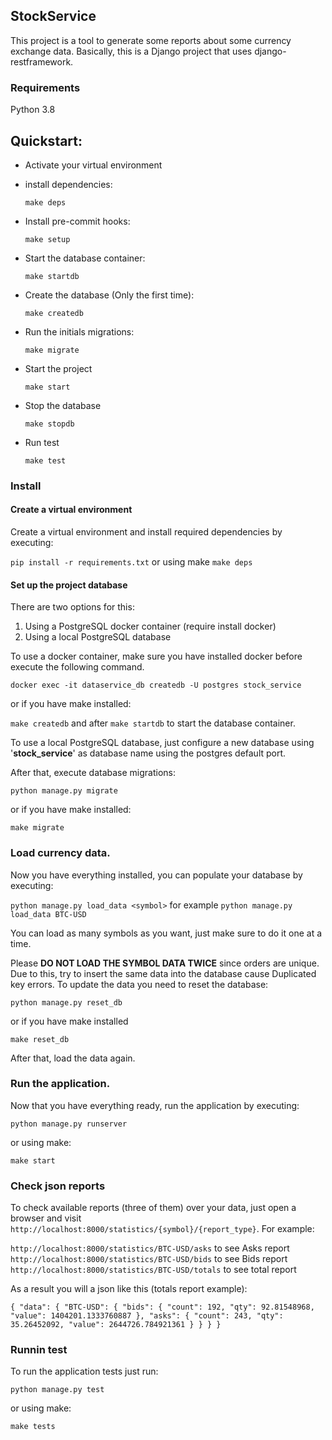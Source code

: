 ## StockService
This project is a tool to generate some reports about some currency exchange data.
Basically, this is a Django project that uses django-restframework.

### Requirements

Python 3.8

## Quickstart:

* Activate your virtual environment

* install dependencies:

    ``make deps``

* Install pre-commit hooks:

    ``make setup``

* Start the database container:

    ``make startdb``

* Create the database (Only the first time):

    ``make createdb``

* Run the initials migrations:

    ``make migrate``

* Start the project

    ``make start``

* Stop the database

    ``make stopdb``

* Run test

    ``make test``

### Install
#### Create a virtual environment
Create a virtual environment and install required dependencies by executing:

`pip install -r requirements.txt` or using make `make deps`

#### Set up the project database
There are two options for this:

1. Using a PostgreSQL docker container (require install docker)
2. Using a local PostgreSQL database

To use a docker container, make sure you have installed docker before execute the
following command.

`docker exec -it dataservice_db createdb -U postgres stock_service`

or if you have make installed:

`make createdb` and after `make startdb` to start the database container.

To use a local PostgreSQL database, just configure a new database using '**stock_service**' as database
name using the postgres default port.

After that, execute database migrations:

`python manage.py migrate`

or if you have make installed:

`make migrate`

### Load currency data.
Now you have everything installed, you can populate your database by executing:

`python manage.py load_data <symbol>` for example `python manage.py load_data BTC-USD`

You can load as many symbols as you want, just make sure to do it one at a time.

Please **DO NOT LOAD THE SYMBOL DATA TWICE** since orders are unique. Due to this, try
to insert the same data into the database cause Duplicated key errors.
To update the data you need to reset the database:

`python manage.py reset_db`

or if you have make installed

`make reset_db`

After that, load the data again.

### Run the application.
Now that you have everything ready, run the application by executing:

`python manage.py runserver`

or using make:

`make start`

### Check json reports
To check available reports (three of them) over your data, just open a browser and visit
`http://localhost:8000/statistics/{symbol}/{report_type}`. For example:

`http://localhost:8000/statistics/BTC-USD/asks` to see Asks report
`http://localhost:8000/statistics/BTC-USD/bids` to see Bids report
`http://localhost:8000/statistics/BTC-USD/totals` to see total report

As a result you will a json like this (totals report example):

`{
    "data": {
        "BTC-USD": {
            "bids": {
                "count": 192,
                "qty": 92.81548968,
                "value": 1404201.1333760887
            },
            "asks": {
                "count": 243,
                "qty": 35.26452092,
                "value": 2644726.784921361
            }
        }
    }
}`

### Runnin test
To run the application tests just run:

`python manage.py test `

or using make:

`make tests`
